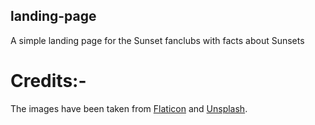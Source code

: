 ## landing-page

A simple landing page for the Sunset fanclubs with facts about Sunsets

# Credits:-
The images have been taken from [Flaticon](https://www.flaticon.com/) and [Unsplash](https://unsplash.com/).